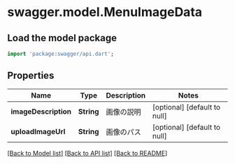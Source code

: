 # swagger.model.MenuImageData

## Load the model package
```dart
import 'package:swagger/api.dart';
```

## Properties
Name | Type | Description | Notes
------------ | ------------- | ------------- | -------------
**imageDescription** | **String** | 画像の説明 | [optional] [default to null]
**uploadImageUrl** | **String** | 画像のパス | [optional] [default to null]

[[Back to Model list]](../README.md#documentation-for-models) [[Back to API list]](../README.md#documentation-for-api-endpoints) [[Back to README]](../README.md)


